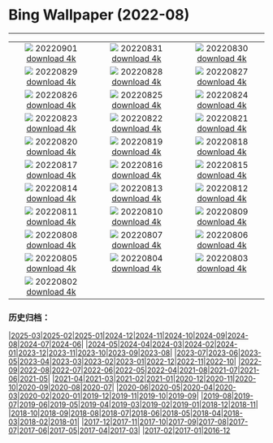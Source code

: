 # Bing Wallpaper (2022-08)
**************
| | | |
|:-:|:-:|:-:|
| ![](https://www.bing.com/th?id=OHR.WildlifeCrossing_EN-IN2995565743_1920x1080.jpg) 20220901 [download 4k](https://www.bing.com/th?id=OHR.WildlifeCrossing_EN-IN2995565743_UHD.jpg) | ![](https://www.bing.com/th?id=OHR.GaneshChaturthiIndia_EN-IN1885189470_1920x1080.jpg) 20220831 [download 4k](https://www.bing.com/th?id=OHR.GaneshChaturthiIndia_EN-IN1885189470_UHD.jpg) | ![](https://www.bing.com/th?id=OHR.Migliarino_EN-IN4595544691_1920x1080.jpg) 20220830 [download 4k](https://www.bing.com/th?id=OHR.Migliarino_EN-IN4595544691_UHD.jpg) |
| ![](https://www.bing.com/th?id=OHR.EstoniaBaltic_EN-IN4189790923_1920x1080.jpg) 20220829 [download 4k](https://www.bing.com/th?id=OHR.EstoniaBaltic_EN-IN4189790923_UHD.jpg) | ![](https://www.bing.com/th?id=OHR.BeardedTit_EN-IN3502540805_1920x1080.jpg) 20220828 [download 4k](https://www.bing.com/th?id=OHR.BeardedTit_EN-IN3502540805_UHD.jpg) | ![](https://www.bing.com/th?id=OHR.MSHV_EN-IN8875688613_1920x1080.jpg) 20220827 [download 4k](https://www.bing.com/th?id=OHR.MSHV_EN-IN8875688613_UHD.jpg) |
| ![](https://www.bing.com/th?id=OHR.PeljesacWind_EN-IN8608718696_1920x1080.jpg) 20220826 [download 4k](https://www.bing.com/th?id=OHR.PeljesacWind_EN-IN8608718696_UHD.jpg) | ![](https://www.bing.com/th?id=OHR.CascadesNP_EN-IN2301005024_1920x1080.jpg) 20220825 [download 4k](https://www.bing.com/th?id=OHR.CascadesNP_EN-IN2301005024_UHD.jpg) | ![](https://www.bing.com/th?id=OHR.WheatField_EN-IN1758112028_1920x1080.jpg) 20220824 [download 4k](https://www.bing.com/th?id=OHR.WheatField_EN-IN1758112028_UHD.jpg) |
| ![](https://www.bing.com/th?id=OHR.ChittorgarhFort_EN-IN9413170835_1920x1080.jpg) 20220823 [download 4k](https://www.bing.com/th?id=OHR.ChittorgarhFort_EN-IN9413170835_UHD.jpg) | ![](https://www.bing.com/th?id=OHR.TenderMoment_EN-IN8350460285_1920x1080.jpg) 20220822 [download 4k](https://www.bing.com/th?id=OHR.TenderMoment_EN-IN8350460285_UHD.jpg) | ![](https://www.bing.com/th?id=OHR.CostadaMorte_EN-IN0306708906_1920x1080.jpg) 20220821 [download 4k](https://www.bing.com/th?id=OHR.CostadaMorte_EN-IN0306708906_UHD.jpg) |
| ![](https://www.bing.com/th?id=OHR.BearProof_EN-IN3200284080_1920x1080.jpg) 20220820 [download 4k](https://www.bing.com/th?id=OHR.BearProof_EN-IN3200284080_UHD.jpg) | ![](https://www.bing.com/th?id=OHR.PenzancePool_EN-IN2715119726_1920x1080.jpg) 20220819 [download 4k](https://www.bing.com/th?id=OHR.PenzancePool_EN-IN2715119726_UHD.jpg) | ![](https://www.bing.com/th?id=OHR.PushkarniKarnataka_EN-IN4692700029_1920x1080.jpg) 20220818 [download 4k](https://www.bing.com/th?id=OHR.PushkarniKarnataka_EN-IN4692700029_UHD.jpg) |
| ![](https://www.bing.com/th?id=OHR.SourHerring_EN-IN6601237591_1920x1080.jpg) 20220817 [download 4k](https://www.bing.com/th?id=OHR.SourHerring_EN-IN6601237591_UHD.jpg) | ![](https://www.bing.com/th?id=OHR.GreatWhiteRoller_EN-IN6888877480_1920x1080.jpg) 20220816 [download 4k](https://www.bing.com/th?id=OHR.GreatWhiteRoller_EN-IN6888877480_UHD.jpg) | ![](https://www.bing.com/th?id=OHR.IndiaGateDelhi_EN-IN2119783978_1920x1080.jpg) 20220815 [download 4k](https://www.bing.com/th?id=OHR.IndiaGateDelhi_EN-IN2119783978_UHD.jpg) |
| ![](https://www.bing.com/th?id=OHR.PantherChameleon_EN-IN7741579553_1920x1080.jpg) 20220814 [download 4k](https://www.bing.com/th?id=OHR.PantherChameleon_EN-IN7741579553_UHD.jpg) | ![](https://www.bing.com/th?id=OHR.BoundaryWaters_EN-IN3021293670_1920x1080.jpg) 20220813 [download 4k](https://www.bing.com/th?id=OHR.BoundaryWaters_EN-IN3021293670_UHD.jpg) | ![](https://www.bing.com/th?id=OHR.AmboseliElephants_EN-IN1129209449_1920x1080.jpg) 20220812 [download 4k](https://www.bing.com/th?id=OHR.AmboseliElephants_EN-IN1129209449_UHD.jpg) |
| ![](https://www.bing.com/th?id=OHR.RakhiIndia_EN-IN7577245988_1920x1080.jpg) 20220811 [download 4k](https://www.bing.com/th?id=OHR.RakhiIndia_EN-IN7577245988_UHD.jpg) | ![](https://www.bing.com/th?id=OHR.AnniversaryJTNP_EN-IN9001569698_1920x1080.jpg) 20220810 [download 4k](https://www.bing.com/th?id=OHR.AnniversaryJTNP_EN-IN9001569698_UHD.jpg) | ![](https://www.bing.com/th?id=OHR.CuevaManos_EN-IN8465913365_1920x1080.jpg) 20220809 [download 4k](https://www.bing.com/th?id=OHR.CuevaManos_EN-IN8465913365_UHD.jpg) |
| ![](https://www.bing.com/th?id=OHR.EsPantaleu_EN-IN6581965721_1920x1080.jpg) 20220808 [download 4k](https://www.bing.com/th?id=OHR.EsPantaleu_EN-IN6581965721_UHD.jpg) | ![](https://www.bing.com/th?id=OHR.SpringPoint_EN-IN5885220618_1920x1080.jpg) 20220807 [download 4k](https://www.bing.com/th?id=OHR.SpringPoint_EN-IN5885220618_UHD.jpg) | ![](https://www.bing.com/th?id=OHR.SFSaltFlats_EN-IN4158938095_1920x1080.jpg) 20220806 [download 4k](https://www.bing.com/th?id=OHR.SFSaltFlats_EN-IN4158938095_UHD.jpg) |
| ![](https://www.bing.com/th?id=OHR.MilitaryTattoo_EN-IN5844646552_1920x1080.jpg) 20220805 [download 4k](https://www.bing.com/th?id=OHR.MilitaryTattoo_EN-IN5844646552_UHD.jpg) | ![](https://www.bing.com/th?id=OHR.BangladeshWaterLilies_EN-IN9075994311_1920x1080.jpg) 20220804 [download 4k](https://www.bing.com/th?id=OHR.BangladeshWaterLilies_EN-IN9075994311_UHD.jpg) | ![](https://www.bing.com/th?id=OHR.RedneckedGrebe_EN-IN8063344688_1920x1080.jpg) 20220803 [download 4k](https://www.bing.com/th?id=OHR.RedneckedGrebe_EN-IN8063344688_UHD.jpg) |
| ![](https://www.bing.com/th?id=OHR.HickmanBridge_EN-IN7923254660_1920x1080.jpg) 20220802 [download 4k](https://www.bing.com/th?id=OHR.HickmanBridge_EN-IN7923254660_UHD.jpg) |  |  |

### 历史归档：

|[2025-03](/../2025-03/2025-03.md)|[2025-02](/../2025-02/2025-02.md)|[2025-01](/../2025-01/2025-01.md)|[2024-12](/../2024-12/2024-12.md)|[2024-11](/../2024-11/2024-11.md)|[2024-10](/../2024-10/2024-10.md)|[2024-09](/../2024-09/2024-09.md)|[2024-08](/../2024-08/2024-08.md)|[2024-07](/../2024-07/2024-07.md)|[2024-06](/../2024-06/2024-06.md)|
|[2024-05](/../2024-05/2024-05.md)|[2024-04](/../2024-04/2024-04.md)|[2024-03](/../2024-03/2024-03.md)|[2024-02](/../2024-02/2024-02.md)|[2024-01](/../2024-01/2024-01.md)|[2023-12](/../2023-12/2023-12.md)|[2023-11](/../2023-11/2023-11.md)|[2023-10](/../2023-10/2023-10.md)|[2023-09](/../2023-09/2023-09.md)|[2023-08](/../2023-08/2023-08.md)|
|[2023-07](/../2023-07/2023-07.md)|[2023-06](/../2023-06/2023-06.md)|[2023-05](/../2023-05/2023-05.md)|[2023-04](/../2023-04/2023-04.md)|[2023-03](/../2023-03/2023-03.md)|[2023-02](/../2023-02/2023-02.md)|[2023-01](/../2023-01/2023-01.md)|[2022-12](/../2022-12/2022-12.md)|[2022-11](/../2022-11/2022-11.md)|[2022-10](/../2022-10/2022-10.md)|
|[2022-09](/../2022-09/2022-09.md)|[2022-08](/2022-08.md)|[2022-07](/../2022-07/2022-07.md)|[2022-06](/../2022-06/2022-06.md)|[2022-05](/../2022-05/2022-05.md)|[2022-04](/../2022-04/2022-04.md)|[2021-08](/../2021-08/2021-08.md)|[2021-07](/../2021-07/2021-07.md)|[2021-06](/../2021-06/2021-06.md)|[2021-05](/../2021-05/2021-05.md)|
|[2021-04](/../2021-04/2021-04.md)|[2021-03](/../2021-03/2021-03.md)|[2021-02](/../2021-02/2021-02.md)|[2021-01](/../2021-01/2021-01.md)|[2020-12](/../2020-12/2020-12.md)|[2020-11](/../2020-11/2020-11.md)|[2020-10](/../2020-10/2020-10.md)|[2020-09](/../2020-09/2020-09.md)|[2020-08](/../2020-08/2020-08.md)|[2020-07](/../2020-07/2020-07.md)|
|[2020-06](/../2020-06/2020-06.md)|[2020-05](/../2020-05/2020-05.md)|[2020-04](/../2020-04/2020-04.md)|[2020-03](/../2020-03/2020-03.md)|[2020-02](/../2020-02/2020-02.md)|[2020-01](/../2020-01/2020-01.md)|[2019-12](/../2019-12/2019-12.md)|[2019-11](/../2019-11/2019-11.md)|[2019-10](/../2019-10/2019-10.md)|[2019-09](/../2019-09/2019-09.md)|
|[2019-08](/../2019-08/2019-08.md)|[2019-07](/../2019-07/2019-07.md)|[2019-06](/../2019-06/2019-06.md)|[2019-05](/../2019-05/2019-05.md)|[2019-04](/../2019-04/2019-04.md)|[2019-03](/../2019-03/2019-03.md)|[2019-02](/../2019-02/2019-02.md)|[2019-01](/../2019-01/2019-01.md)|[2018-12](/../2018-12/2018-12.md)|[2018-11](/../2018-11/2018-11.md)|
|[2018-10](/../2018-10/2018-10.md)|[2018-09](/../2018-09/2018-09.md)|[2018-08](/../2018-08/2018-08.md)|[2018-07](/../2018-07/2018-07.md)|[2018-06](/../2018-06/2018-06.md)|[2018-05](/../2018-05/2018-05.md)|[2018-04](/../2018-04/2018-04.md)|[2018-03](/../2018-03/2018-03.md)|[2018-02](/../2018-02/2018-02.md)|[2018-01](/../2018-01/2018-01.md)|
|[2017-12](/../2017-12/2017-12.md)|[2017-11](/../2017-11/2017-11.md)|[2017-10](/../2017-10/2017-10.md)|[2017-09](/../2017-09/2017-09.md)|[2017-08](/../2017-08/2017-08.md)|[2017-07](/../2017-07/2017-07.md)|[2017-06](/../2017-06/2017-06.md)|[2017-05](/../2017-05/2017-05.md)|[2017-04](/../2017-04/2017-04.md)|[2017-03](/../2017-03/2017-03.md)|
|[2017-02](/../2017-02/2017-02.md)|[2017-01](/../2017-01/2017-01.md)|[2016-12](/../2016-12/2016-12.md)